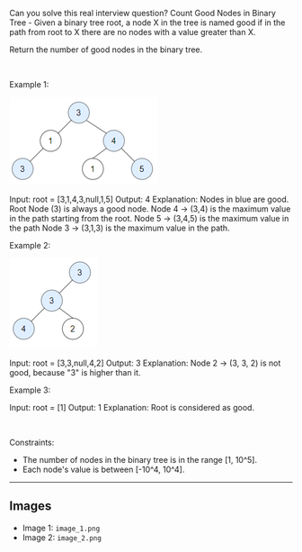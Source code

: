 Can you solve this real interview question? Count Good Nodes in Binary Tree - Given a binary tree root, a node X in the tree is named good if in the path from root to X there are no nodes with a value greater than X.

Return the number of good nodes in the binary tree.

 

Example 1:

![Example 1](./image_1.png)


Input: root = [3,1,4,3,null,1,5]
Output: 4
Explanation: Nodes in blue are good.
Root Node (3) is always a good node.
Node 4 -> (3,4) is the maximum value in the path starting from the root.
Node 5 -> (3,4,5) is the maximum value in the path
Node 3 -> (3,1,3) is the maximum value in the path.

Example 2:

![Example 2](./image_2.png)


Input: root = [3,3,null,4,2]
Output: 3
Explanation: Node 2 -> (3, 3, 2) is not good, because "3" is higher than it.

Example 3:


Input: root = [1]
Output: 1
Explanation: Root is considered as good.

 

Constraints:

 * The number of nodes in the binary tree is in the range [1, 10^5].
 * Each node's value is between [-10^4, 10^4].

---

## Images

- Image 1: `image_1.png`
- Image 2: `image_2.png`
